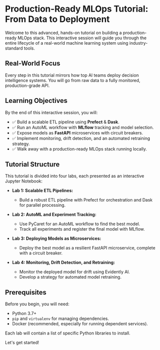 # Production-Ready MLOps Tutorial: From Data to Deployment

Welcome to this advanced, hands-on tutorial on building a production-ready MLOps stack. This interactive session will guide you through the entire lifecycle of a real-world machine learning system using industry-standard tools.

## Real-World Focus
Every step in this tutorial mirrors how top AI teams deploy decision intelligence systems. You will go from raw data to a fully monitored, production-grade API.

## Learning Objectives
By the end of this interactive session, you will:
- ✅ Build a scalable ETL pipeline using **Prefect** & **Dask**.
- ✅ Run an AutoML workflow with **MLflow** tracking and model selection.
- ✅ Expose models as **FastAPI** microservices with circuit breakers.
- ✅ Implement monitoring, drift detection, and an automated retraining strategy.
- ✅ Walk away with a production-ready MLOps stack running locally.

## Tutorial Structure

This tutorial is divided into four labs, each presented as an interactive Jupyter Notebook:

- **Lab 1: Scalable ETL Pipelines:**
  - Build a robust ETL pipeline with Prefect for orchestration and Dask for parallel processing.

- **Lab 2: AutoML and Experiment Tracking:**
  - Use PyCaret for an AutoML workflow to find the best model.
  - Track all experiments and register the final model with MLflow.

- **Lab 3: Deploying Models as Microservices:**
  - Deploy the best model as a resilient FastAPI microservice, complete with a circuit breaker.

- **Lab 4: Monitoring, Drift Detection, and Retraining:**
  - Monitor the deployed model for drift using Evidently AI.
  - Develop a strategy for automated model retraining.

## Prerequisites
Before you begin, you will need:
- Python 3.7+
- `pip` and `virtualenv` for managing dependencies.
- Docker (recommended, especially for running dependent services).

Each lab will contain a list of specific Python libraries to install.

Let's get started!
